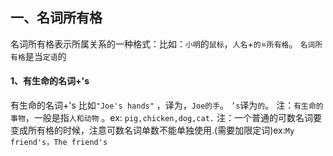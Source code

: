 ## 一、名词所有格
名词所有格表示所属关系的一种格式：比如：`小明`的`鼠标`，`人名`+`的`=`所有格`。
`名词所有格`是当`定语`的
#### 1、有生命的名词+'s
有生命的名词+'s 比如`"Joe's hands"` ，译为，`Joe的手`。 `’s`译为`的`。
注：`有生命的事物`，一般是指`人和动物` 。ex: `pig,chicken,dog,cat.`
注：一个普通的可数名词要变成所有格的时候，注意可数名词单数不能单独使用.(需要加限定词)ex:`My friend's，The friend's`


